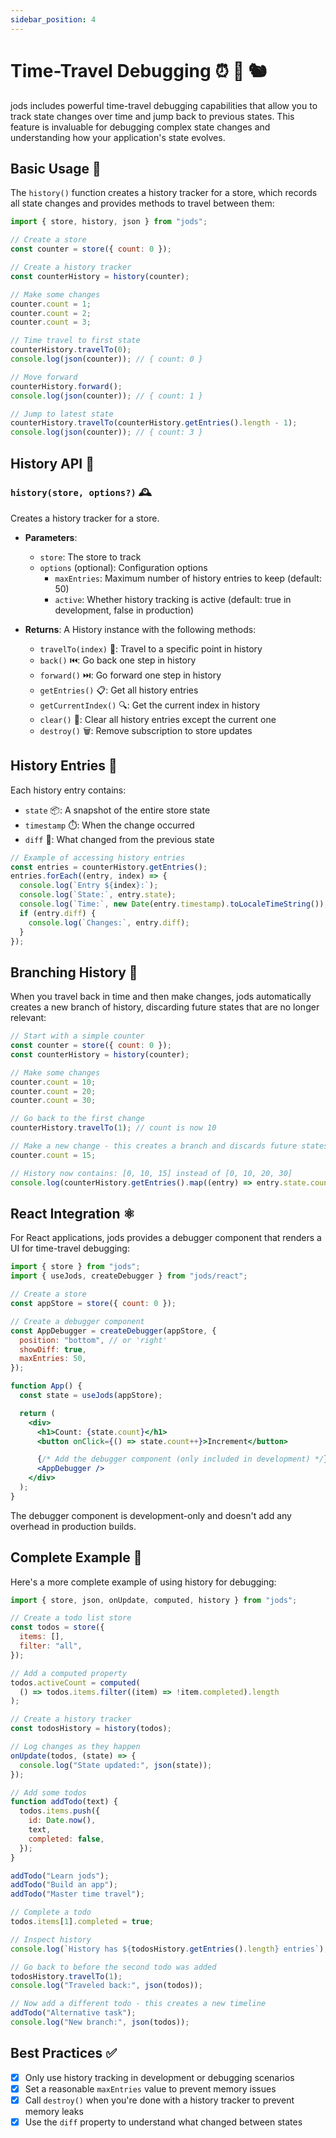 ```yaml
---
sidebar_position: 4
---
```


# Time-Travel Debugging ⏰ 🔄 🐿️

jods includes powerful time-travel debugging capabilities that allow you to track state changes over time and jump back to previous states. This feature is invaluable for debugging complex state changes and understanding how your application's state evolves.

## Basic Usage 🚀

The `history()` function creates a history tracker for a store, which records all state changes and provides methods to travel between them:

```js
import { store, history, json } from "jods";

// Create a store
const counter = store({ count: 0 });

// Create a history tracker
const counterHistory = history(counter);

// Make some changes
counter.count = 1;
counter.count = 2;
counter.count = 3;

// Time travel to first state
counterHistory.travelTo(0);
console.log(json(counter)); // { count: 0 }

// Move forward
counterHistory.forward();
console.log(json(counter)); // { count: 1 }

// Jump to latest state
counterHistory.travelTo(counterHistory.getEntries().length - 1);
console.log(json(counter)); // { count: 3 }
```

## History API 📖

### `history(store, options?)` 🕰️

Creates a history tracker for a store.

- **Parameters**:

  - `store`: The store to track
  - `options` (optional): Configuration options
    - `maxEntries`: Maximum number of history entries to keep (default: 50)
    - `active`: Whether history tracking is active (default: true in development, false in production)

- **Returns**: A History instance with the following methods:
  - `travelTo(index)` 🚗: Travel to a specific point in history
  - `back()` ⏮️: Go back one step in history
  - `forward()` ⏭️: Go forward one step in history
  - `getEntries()` 📋: Get all history entries
  - `getCurrentIndex()` 🔍: Get the current index in history
  - `clear()` 🧹: Clear all history entries except the current one
  - `destroy()` 🗑️: Remove subscription to store updates

## History Entries 📝

Each history entry contains:

- `state` 📦: A snapshot of the entire store state
- `timestamp` ⏱️: When the change occurred
- `diff` 🔄: What changed from the previous state

```js
// Example of accessing history entries
const entries = counterHistory.getEntries();
entries.forEach((entry, index) => {
  console.log(`Entry ${index}:`);
  console.log(`State:`, entry.state);
  console.log(`Time:`, new Date(entry.timestamp).toLocaleTimeString());
  if (entry.diff) {
    console.log(`Changes:`, entry.diff);
  }
});
```

## Branching History 🌲

When you travel back in time and then make changes, jods automatically creates a new branch of history, discarding future states that are no longer relevant:

```js
// Start with a simple counter
const counter = store({ count: 0 });
const counterHistory = history(counter);

// Make some changes
counter.count = 10;
counter.count = 20;
counter.count = 30;

// Go back to the first change
counterHistory.travelTo(1); // count is now 10

// Make a new change - this creates a branch and discards future states
counter.count = 15;

// History now contains: [0, 10, 15] instead of [0, 10, 20, 30]
console.log(counterHistory.getEntries().map((entry) => entry.state.count));
```

## React Integration ⚛️

For React applications, jods provides a debugger component that renders a UI for time-travel debugging:

```jsx
import { store } from "jods";
import { useJods, createDebugger } from "jods/react";

// Create a store
const appStore = store({ count: 0 });

// Create a debugger component
const AppDebugger = createDebugger(appStore, {
  position: "bottom", // or 'right'
  showDiff: true,
  maxEntries: 50,
});

function App() {
  const state = useJods(appStore);

  return (
    <div>
      <h1>Count: {state.count}</h1>
      <button onClick={() => state.count++}>Increment</button>

      {/* Add the debugger component (only included in development) */}
      <AppDebugger />
    </div>
  );
}
```

The debugger component is development-only and doesn't add any overhead in production builds.

## Complete Example 🦆

Here's a more complete example of using history for debugging:

```js
import { store, json, onUpdate, computed, history } from "jods";

// Create a todo list store
const todos = store({
  items: [],
  filter: "all",
});

// Add a computed property
todos.activeCount = computed(
  () => todos.items.filter((item) => !item.completed).length
);

// Create a history tracker
const todosHistory = history(todos);

// Log changes as they happen
onUpdate(todos, (state) => {
  console.log("State updated:", json(state));
});

// Add some todos
function addTodo(text) {
  todos.items.push({
    id: Date.now(),
    text,
    completed: false,
  });
}

addTodo("Learn jods");
addTodo("Build an app");
addTodo("Master time travel");

// Complete a todo
todos.items[1].completed = true;

// Inspect history
console.log(`History has ${todosHistory.getEntries().length} entries`);

// Go back to before the second todo was added
todosHistory.travelTo(1);
console.log("Traveled back:", json(todos));

// Now add a different todo - this creates a new timeline
addTodo("Alternative task");
console.log("New branch:", json(todos));
```

## Best Practices ✅

- [x] Only use history tracking in development or debugging scenarios
- [x] Set a reasonable `maxEntries` value to prevent memory issues
- [x] Call `destroy()` when you're done with a history tracker to prevent memory leaks
- [x] Use the `diff` property to understand what changed between states

